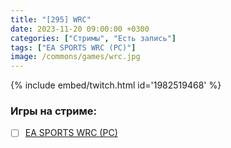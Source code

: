 ```yaml
---
title: "[295] WRC"
date: 2023-11-20 09:00:00 +0300
categories: ["Стримы", "Есть запись"]
tags: ["EA SPORTS WRC (PC)"]
image: /commons/games/wrc.jpg
---
```


{% include embed/twitch.html id='1982519468' %}

### Игры на стриме:
+ [ ] [EA SPORTS WRC (PC)](/tags/ea-sports-wrc-pc)

